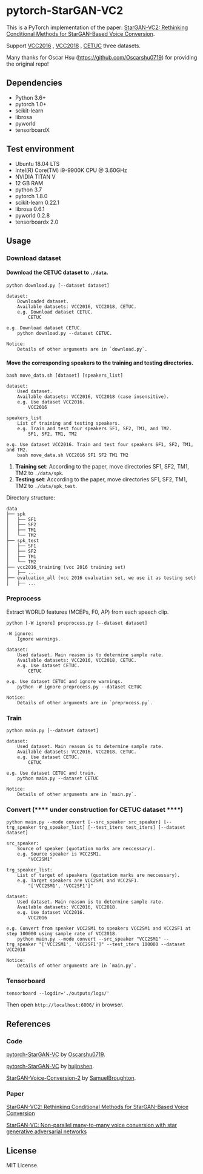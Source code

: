 # pytorch-StarGAN-VC2

This is a PyTorch implementation of the paper: [StarGAN-VC2: Rethinking Conditional Methods for StarGAN-Based Voice Conversion](https://arxiv.org/abs/1907.12279). 

Support [VCC2016](http://www.vc-challenge.org/vcc2016/index.html) , [VCC2018](http://www.vc-challenge.org/vcc2018/index.html) , [CETUC](http://www02.smt.ufrj.br/~igor.quintanilha/alcaim.tar.gz) three datasets.

Many thanks for Oscar Hsu (https://github.com/Oscarshu0719) for providing the original repo!

## Dependencies
- Python 3.6+
- pytorch 1.0+
- scikit-learn
- librosa 
- pyworld 
- tensorboardX

## Test environment
- Ubuntu 18.04 LTS
- Intel(R) Core(TM) i9-9900K CPU @ 3.60GHz
- NVIDIA TITAN V
- 12 GB RAM
- python 3.7
- pytorch 1.8.0
- scikit-learn 0.22.1
- librosa 0.6.1
- pyworld 0.2.8
- tensorboardx 2.0

## Usage

### Download dataset

#### Download the CETUC dataset to `./data`.

``` 
python download.py [--dataset dataset]

dataset: 
    Downloaded dataset. 
    Available datasets: VCC2016, VCC2018, CETUC.
    e.g. Download dataset CETUC.
        CETUC

e.g. Download dataset CETUC.
    python download.py --dataset CETUC.

Notice:
    Details of other arguments are in `download.py`.
```

#### Move the corresponding speakers to the training and testing directories.

```
bash move_data.sh [dataset] [speakers_list]

dataset:
    Used dataset. 
    Available datasets: VCC2016, VCC2018 (case insensitive).
    e.g. Use dataset VCC2016.
        VCC2016

speakers_list
    List of training and testing speakers.
    e.g. Train and test four speakers SF1, SF2, TM1, and TM2.
        SF1, SF2, TM1, TM2

e.g. Use dataset VCC2016. Train and test four speakers SF1, SF2, TM1, and TM2.
    bash move_data.sh VCC2016 SF1 SF2 TM1 TM2
```

1. **Training set**: According to the paper, move directories SF1, SF2, TM1, TM2 to `./data/spk`.
2. **Testing set**: According to the paper, move directories SF1, SF2, TM1, TM2 to `./data/spk_test`.

Directory structure: 

```
data
├── spk 
│   ├── SF1
│   ├── SF2
│   ├── TM1
│   └── TM2
├── spk_test
│   ├── SF1
│   ├── SF2
│   ├── TM1
│   └── TM2
├── vcc2016_training (vcc 2016 training set)
│   ├── ...
├── evaluation_all (vcc 2016 evaluation set, we use it as testing set)
│   ├── ...
```

### Preprocess

Extract WORLD features (MCEPs, F0, AP) from each speech clip.

```
python [-W ignore] preprocess.py [--dataset dataset]

-W ignore:
    Ignore warnings.

dataset:
    Used dataset. Main reason is to determine sample rate.
    Available datasets: VCC2016, VCC2018, CETUC.
    e.g. Use dataset CETUC.
        CETUC

e.g. Use dataset CETUC and ignore warnings.
    python -W ignore preprocess.py --dataset CETUC

Notice:
    Details of other arguments are in `preprocess.py`.
```

### Train

```
python main.py [--dataset dataset]

dataset:
    Used dataset. Main reason is to determine sample rate.
    Available datasets: VCC2016, VCC2018, CETUC.
    e.g. Use dataset CETUC.
        CETUC

e.g. Use dataset CETUC and train.
    python main.py --dataset CETUC

Notice:
    Details of other arguments are in `main.py`.
```

### Convert (**** under construction for CETUC dataset ****)

```
python main.py --mode convert [--src_speaker src_speaker] [--trg_speaker trg_speaker_list] [--test_iters test_iters] [--dataset dataset]

src_speaker:
    Source of speaker (quotation marks are neccessary).
    e.g. Source speaker is VCC2SM1.
        "VCC2SM1"

trg_speaker_list:
    List of target of speakers (quotation marks are neccessary).
    e.g. Target speakers are VCC2SM1 and VCC2SF1.
        "['VCC2SM1', 'VCC2SF1']"

dataset:
    Used dataset. Main reason is to determine sample rate.
    Available datasets: VCC2016, VCC2018.
    e.g. Use dataset VCC2016.
        VCC2016

e.g. Convert from speaker VCC2SM1 to speakers VCC2SM1 and VCC2SF1 at step 100000 using sample rate of VCC2018.
    python main.py --mode convert --src_speaker "VCC2SM1" --trg_speaker "['VCC2SM1', 'VCC2SF1']" --test_iters 100000 --dataset VCC2018
    
Notice:
    Details of other arguments are in `main.py`.
```

### Tensorboard

```
tensorboard --logdir='./outputs/logs/'
```

Then open `http://localhost:6006/` in browser.

## References

### Code

[pytorch-StarGAN-VC](https://github.com/Oscarshu0719/pytorch-StarGAN-VC2) by [Oscarshu0719](https://github.com/Oscarshu0719).

[pytorch-StarGAN-VC](https://github.com/hujinsen/pytorch-StarGAN-VC) by [hujinshen](https://github.com/hujinsen).

[StarGAN-Voice-Conversion-2](https://github.com/SamuelBroughton/StarGAN-Voice-Conversion-2) by [SamuelBroughton](https://github.com/SamuelBroughton).

### Paper

[StarGAN-VC2: Rethinking Conditional Methods for StarGAN-Based Voice Conversion](https://arxiv.org/abs/1907.12279)

[StarGAN-VC: Non-parallel many-to-many voice conversion with star generative adversarial networks](https://arxiv.org/abs/1806.02169)

## License

MIT License.
